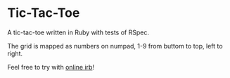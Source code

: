 # Tic-Tac-Toe
A tic-tac-toe written in Ruby with tests of RSpec.

The grid is mapped as numbers on numpad,
1-9 from buttom to top, left to right.

Feel free to try with [online irb](https://repl.it/C8IY/0)!
